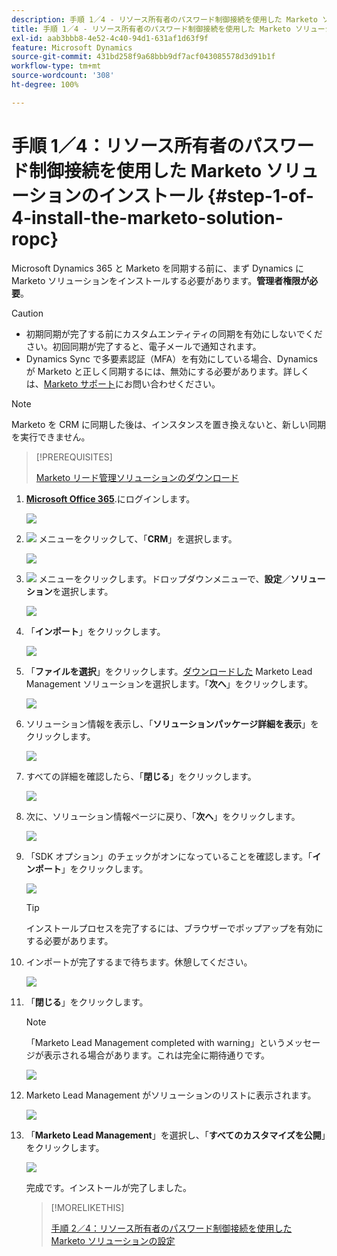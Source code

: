 ```yaml
---
description: 手順 1／4 - リソース所有者のパスワード制御接続を使用した Marketo ソリューションのインストール - Marketo ドキュメント - 製品ドキュメント
title: 手順 1／4 - リソース所有者のパスワード制御接続を使用した Marketo ソリューションのインストール
exl-id: aab3bbb8-4e52-4c40-94d1-631af1d63f9f
feature: Microsoft Dynamics
source-git-commit: 431bd258f9a68bbb9df7acf043085578d3d91b1f
workflow-type: tm+mt
source-wordcount: '308'
ht-degree: 100%

---
```


# 手順 1／4：リソース所有者のパスワード制御接続を使用した Marketo ソリューションのインストール {#step-1-of-4-install-the-marketo-solution-ropc}

Microsoft Dynamics 365 と Marketo を同期する前に、まず Dynamics に Marketo ソリューションをインストールする必要があります。**管理者権限が必要**。

>[!CAUTION]
>
>* 初期同期が完了する前にカスタムエンティティの同期を有効にしないでください。初回同期が完了すると、電子メールで通知されます。
>* Dynamics Sync で多要素認証（MFA）を有効にしている場合、Dynamics が Marketo と正しく同期するには、無効にする必要があります。詳しくは、[Marketo サポート](https://nation.marketo.com/t5/Support/ct-p/Support)にお問い合わせください。

>[!NOTE]
>
>Marketo を CRM に同期した後は、インスタンスを置き換えないと、新しい同期を実行できません。

>[!PREREQUISITES]
>
>[Marketo リード管理ソリューションのダウンロード](/help/marketo/product-docs/crm-sync/microsoft-dynamics-sync/sync-setup/download-the-marketo-lead-management-solution.md)

1. **[Microsoft Office 365](https://login.microsoftonline.com/)**.にログインします。

   ![](assets/image2015-3-16-15-3a58-3a55.png)

1. ![](assets/image2015-3-16-16-3a1-3a13.png) メニューをクリックして、「**CRM**」を選択します。

   ![](assets/image2015-3-16-16-3a0-3a10.png)

1. ![](assets/image2015-5-13-10-3a5-3a8.png) メニューをクリックします。ドロップダウンメニューで、**設定**／**ソリューション**&#x200B;を選択します。

   ![](assets/image2015-5-13-10-3a4-3a1.png)

1. 「**インポート**」をクリックします。

   ![](assets/image2015-3-19-8-3a34-3a8.png)

1. 「**ファイルを選択**」をクリックします。[ダウンロードした](/help/marketo/product-docs/crm-sync/microsoft-dynamics-sync/sync-setup/download-the-marketo-lead-management-solution.md) Marketo Lead Management ソリューションを選択します。「**次へ**」をクリックします。

   ![](assets/image2015-10-9-14-3a44-3a14.png)

1. ソリューション情報を表示し、「**ソリューションパッケージ詳細を表示**」をクリックします。

   ![](assets/image2015-10-9-15-3a4-3a16.png)

1. すべての詳細を確認したら、「**閉じる**」をクリックします。

   ![](assets/image2015-10-9-14-3a57-3a3.png)

1. 次に、ソリューション情報ページに戻り、「**次へ**」をクリックします。

   ![](assets/image2015-10-9-14-3a59-3a24.png)

1. 「SDK オプション」のチェックがオンになっていることを確認します。「**インポート**」をクリックします。

   ![](assets/image2015-10-9-15-3a7-3a12.png)

   >[!TIP]
   >
   >インストールプロセスを完了するには、ブラウザーでポップアップを有効にする必要があります。

1. インポートが完了するまで待ちます。休憩してください。

   ![](assets/image2015-3-11-11-3a34-3a9.png)

1. 「**閉じる**」をクリックします。

   >[!NOTE]
   >
   >「Marketo Lead Management completed with warning」というメッセージが表示される場合があります。これは完全に期待通りです。

   ![](assets/image2015-3-13-9-3a54-3a39.png)

1. Marketo Lead Management がソリューションのリストに表示されます。

   ![](assets/image2015-3-19-8-3a40-3a38.png)

1. 「**Marketo Lead Management**」を選択し、「**すべてのカスタマイズを公開**」をクリックします。

   ![](assets/image2015-3-19-8-3a41-3a21.png)

   完成です。インストールが完了しました。

   >[!MORELIKETHIS]
   >
   >[手順 2／4：リソース所有者のパスワード制御接続を使用した Marketo ソリューションの設定](/help/marketo/product-docs/crm-sync/microsoft-dynamics-sync/sync-setup/microsoft-dynamics-365-with-ropc-connection/step-2-of-4-set-up.md)
